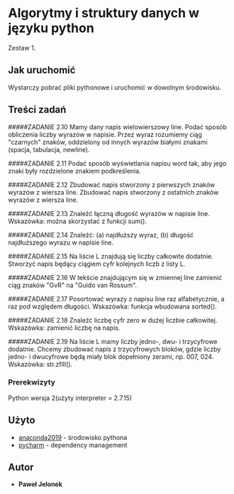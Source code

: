 # Algorytmy i struktury danych w języku python 

Zestaw 1.

## Jak uruchomić

Wystarczy pobrać pliki pythonowe i uruchomić w dowolnym środowisku.

## Treści zadań
#####ZADANIE 2.10
Mamy dany napis wielowierszowy line. Podać sposób obliczenia liczby wyrazów w napisie. Przez wyraz rozumiemy ciąg "czarnych" znaków, oddzielony od innych wyrazów białymi znakami (spacja, tabulacja, newline).

#####ZADANIE 2.11
Podać sposób wyświetlania napisu word tak, aby jego znaki były rozdzielone znakiem podkreślenia.

#####ZADANIE 2.12
Zbudować napis stworzony z pierwszych znaków wyrazów z wiersza line. Zbudować napis stworzony z ostatnich znaków wyrazów z wiersza line.

#####ZADANIE 2.13
Znaleźć łączną długość wyrazów w napisie line. Wskazówka: można skorzystać z funkcji sum().

#####ZADANIE 2.14
Znaleźć: (a) najdłuższy wyraz, (b) długość najdłuższego wyrazu w napisie line.

#####ZADANIE 2.15
Na liście L znajdują się liczby całkowite dodatnie. Stworzyć napis będący ciągiem cyfr kolejnych liczb z listy L.

#####ZADANIE 2.16
W tekście znajdującym się w zmiennej line zamienić ciąg znaków "GvR" na "Guido van Rossum".

#####ZADANIE 2.17
Posortować wyrazy z napisu line raz alfabetycznie, a raz pod względem długości. Wskazówka: funkcja wbudowana sorted().

#####ZADANIE 2.18
Znaleźć liczbę cyfr zero w dużej liczbie całkowitej. Wskazówka: zamienić liczbę na napis.

#####ZADANIE 2.19
Na liście L mamy liczby jedno-, dwu- i trzycyfrowe dodatnie. Chcemy zbudować napis z trzycyfrowych bloków, gdzie liczby jedno- i dwucyfrowe będą miały blok dopełniony zerami, np. 007, 024. Wskazówka: str.zfill().
### Prerekwizyty

Python wersja 2(użyty interpreter = 2.7.15)

## Użyto

* [anaconda2019](https://www.anaconda.com/distribution/) - środowisko pythona
* [pycharm](https://www.jetbrains.com/pycharm/download/) - dependency management

## Autor

* **Paweł Jelonek** 